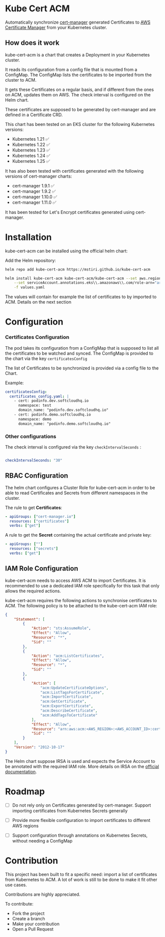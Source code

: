 # Kube Cert ACM



Automatically synchronize [cert-manager](https://github.com/cert-manager/cert-manager) generated Certificates to [AWS Certificate Manager](https://aws.amazon.com/certificate-manager/) from your Kubernetes cluster.


## How does it work

kube-cert-acm is a chart that creates a Deployment in your Kubernetes cluster.

It reads its configuration from a config file that is mounted from a ConfigMap. The ConfigMap lists the certificates to be imported from the cluster to ACM.

It gets these Certificates on a regular basis, and if different from the ones on ACM, updates them on AWS. The check interval is configured on the Helm chart.

These certificates are supposed to be generated by cert-manager and are defined in a Certificate CRD.


This chart has been tested on an EKS cluster for the following Kubernetes versions:

-   Kubernetes 1.21 ✅
-   Kubernetes 1.22 ✅
-   Kubernetes 1.23 ✅
-   Kubernetes 1.24 ✅
-   Kubernetes 1.25 ✅

It has also been tested with certificates generated with the following versions of cert-manager charts:

-   cert-manager 1.9.1 ✅
-   cert-manager 1.9.2 ✅
-   cert-manager 1.10.0 ✅
-   cert-manager 1.11.0 ✅

It has been tested for Let's Encrypt certificates generated using cert-manager.

# Installation

kube-cert-acm can be installed using the official helm chart:

Add the Helm repository:

```bash
helm repo add kube-cert-acm https://mstiri.github.io/kube-cert-acm
```

```bash
helm install kube-cert-acm kube-cert-acm/kube-cert-acm --set aws.region="<AWS_REGION>" \
	--set serviceAccount.annotations.eks\\.amazonaws\\.com/role-arn="arn:aws:iam::<ACCOUNT_ID>:role/<ROLE_NAME>" \
	-f values.yaml

```

The values will contain for example the list of certificates to by imported to ACM. Details on the next section

# Configuration

### Certificates Configuration

The pod takes its configuration from a ConfigMap that is supposed to list all the certificates to be watched and synced. The ConfigMap is provided to the chart via the key `certificatesConfig`

The list of Certificates to be synchronized is provided via a config file to the Chart.

Example:

```yaml
certificatesConfig:
  certificates_config.yaml: |
    - cert: podinfo.dev.softcloudhq.io
      namespace: test
      domain_name: "podinfo.dev.softcloudhq.io"
    - cert: podinfo.demo.softcloudhq.io
      namespace: demo
      domain_name: "podinfo.demo.softcloudhq.io"

```

### Other configurations

The check interval is configured via the key `checkIntervalSeconds` :

```yaml

checkIntervalSeconds: "30"

```

## RBAC Configuration

The helm chart configures a Cluster Role for kube-cert-acm in order to be able to read Certificates and Secrets from different namespaces in the cluster.

The rule to get **Certificates**:

```yaml
- apiGroups: ["cert-manager.io"]
  resources: ["certificates"]
  verbs: ["get"]

```

A rule to get the **Secret** containing the actual certificate and private key:

```yaml
- apiGroups: [""]
  resources: ["secrets"]
  verbs: ["get"]

```

## IAM Role Configuration

kube-cert-acm needs to access AWS ACM to import Certificates. It is recommended to use a dedicated IAM role specifically for this task that only allows the required actions.

kube-cert-acm requires the following actions to synchronise certificates to ACM. The following policy is to be attached to the kube-cert-acm IAM role:

```json
{
    "Statement": [
        {
            "Action": "sts:AssumeRole",
            "Effect": "Allow",
            "Resource": "*",
            "Sid": ""
        },
        {
            "Action": "acm:ListCertificates",
            "Effect": "Allow",
            "Resource": "*",
            "Sid": ""
        },
        {
            "Action": [
                "acm:UpdateCertificateOptions",
                "acm:ListTagsForCertificate",
                "acm:ImportCertificate",
                "acm:GetCertificate",
                "acm:ExportCertificate",
                "acm:DescribeCertificate",
                "acm:AddTagsToCertificate"
            ],
            "Effect": "Allow",
            "Resource": "arn:aws:acm:<AWS_REGION>:<AWS_ACCOUNT_ID>:certificate/*",
            "Sid": ""
        }
    ],
    "Version": "2012-10-17"
}

```

The Helm chart suppose IRSA is used and expects the Service Account to be annotated with the required IAM role. More details on IRSA on the [official documentation](https://docs.aws.amazon.com/eks/latest/userguide/iam-roles-for-service-accounts.html).

# Roadmap

-   [ ] Do not rely only on Certificates generated by cert-manager. Support importing certificates from Kubernetes Secrets generally
-   [ ] Provide more flexible configuration to import certificates to different AWS regions
-   [ ] Support configuration through annotations on Kubernetes Secrets, without needing a ConfigMap



# Contribution

This project has been built to fit a specific need: import a list of certificates from Kubernetes to ACM. A lot of work is still to be done to make it fit other use cases.

Contributions are highly appreciated.

To contribute:

-   Fork the project
-   Create a branch
-   Make your contribution
-   Open a Pull Request
